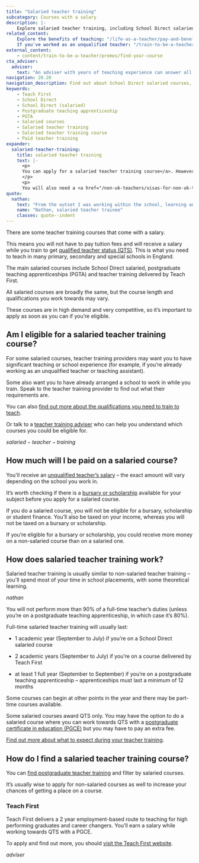 ```yaml
---
title: "Salaried teacher training"
subcategory: Courses with a salary
description: |-
    Explore salaried teacher training, including School Direct salaried courses, postgraduate teaching apprenticeships and training delivered by Teach First.
related_content:
    Explore the benefits of teaching: "/life-as-a-teacher/pay-and-benefits"
    If you've worked as an unqualified teacher: "/train-to-be-a-teacher/assessment-only-route-to-qts"
external_content:
    - content/train-to-be-a-teacher/promos/find-your-course
cta_adviser:
  adviser:
    text: "An adviser with years of teaching experience can answer all your questions about salaried teacher training. Chat by phone, text or email, as little or as often as you need."
navigation: 20.20
navigation_description: Find out about School Direct salaried courses, postgraduate teaching apprenticeships and training delivered by Teach First.
keywords:
    - Teach First
    - School Direct
    - School Direct (salaried)
    - Postgraduate teaching apprenticeship
    - PGTA
    - Salaried courses
    - Salaried teacher training
    - Salaried teacher training course
    - Paid teacher training
expander:
  salaried-teacher-training:
    title: salaried teacher training
    text: |-
      <p>
      You can apply for a salaried teacher training course</a>. However, these courses are limited in number and very competitive. On this type of course, you will not pay a fee, and you can earn money while you train in a school. 
      </p>
      <p>
      You will also need a <a href="/non-uk-teachers/visas-for-non-uk-trainees">visa or immigration status</a> allowing you to work in the UK.</p>
quote:
  nathan:
    text: "From the outset I was working within the school, learning and training in the classroom whilst being supported by qualified teachers and mentors. This gave me valuable experience of school life and a real feel for school."
    name: "Nathan, salaried teacher trainee"
    classes: quote--indent
---
```


There are some teacher training courses that come with a salary. 

This means you will not have to pay tuition fees and will receive a salary while you train to get [qualified teacher status (QTS)](/train-to-be-a-teacher/what-is-qts). This is what you need to teach in many primary, secondary and special schools in England. 

The main salaried courses include School Direct salaried, postgraduate teaching apprenticeships (PGTA) and teacher training delivered by Teach First.

All salaried courses are broadly the same, but the course length and qualifications you work towards may vary.

These courses are in high demand and very competitive, so it’s important to apply as soon as you can if you’re eligible. 

## Am I eligible for a salaried teacher training course? 

For some salaried courses, teacher training providers may want you to have significant teaching or school experience (for example, if you’re already working as an unqualified teacher or teaching assistant).  

Some also want you to have already arranged a school to work in while you train. Speak to the teacher training provider to find out what their requirements are. 

You can also [find out more about the qualifications you need to train to teach](/train-to-be-a-teacher/qualifications-you-need-to-teach). 

Or talk to a [teacher training adviser](/teacher-training-advisers) who can help you understand which courses you could be eligible for. 

$salaried-teacher-training$

## How much will I be paid on a salaried course? 

You'll receive an [unqualified teacher’s salary](/life-as-a-teacher/pay-and-benefits/teacher-pay) – the exact amount will vary depending on the school you work in. 

It’s worth checking if there is a [bursary or scholarship](/funding-and-support/scholarships-and-bursaries) available for your subject before you apply for a salaried course. 

If you do a salaried course, you will not be eligible for a bursary, scholarship or student finance. You’ll also be taxed on your income, whereas you will not be taxed on a bursary or scholarship. 

If you’re eligible for a bursary or scholarship, you could receive more money on a non-salaried course than on a salaried one. 

## How does salaried teacher training work? 

Salaried teacher training is usually similar to non-salaried teacher training – you'll spend most of your time in school placements, with some theoretical learning. 

$nathan$

You will not perform more than 90% of a full-time teacher’s duties (unless you’re on a postgraduate teaching apprenticeship, in which case it’s 80%). 

Full-time salaried teacher training will usually last: 

* 1 academic year (September to July) if you’re on a School Direct salaried course 

* 2 academic years (September to July) if you’re on a course delivered by Teach First 

* at least 1 full year (September to September) if you’re on a postgraduate teaching apprenticeship – apprenticeships must last a minimum of 12 months 

Some courses can begin at other points in the year and there may be part-time courses available. 

Some salaried courses award QTS only. You may have the option to do a salaried course where you can work towards QTS with a [postgraduate certificate in education (PGCE)](/train-to-be-a-teacher/what-is-a-pgce) but you may have to pay an extra fee. 

[Find out more about what to expect during your teacher training](/train-to-be-a-teacher/initial-teacher-training). 

## How do I find a salaried teacher training course? 

You can [find postgraduate teacher training](https://find-teacher-training-courses.service.gov.uk/) and filter by salaried courses. 

It’s usually wise to apply for non-salaried courses as well to increase your chances of getting a place on a course. 

### Teach First 

Teach First delivers a 2 year employment-based route to teaching for high performing graduates and career changers. You’ll earn a salary while working towards QTS with a PGCE. 

To apply and find out more, you should [visit the Teach First website](https://www.teachfirst.org.uk/).

$adviser$